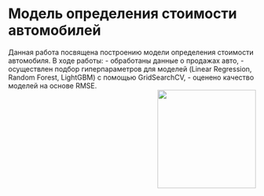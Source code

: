 
 <h1> 
  Модель определения стоимости автомобилей
</h1>
 Данная работа посвящена построению модели определения стоимости автомобиля.
В ходе работы:
- обработаны данные о продажах авто, 
- осуществлен подбор гиперпараметров для моделей (Linear Regression, Random Forest, LightGBM) с помощью GridSearchCV, 
- оценено качество моделей на основе RMSE.

<div id="header" align="right">
  <img src="https://www.ccarprice.com/products/Mercedes-Benz-AMG-GT-Roadstar-2020.jpg" width="200"/>
</div>
